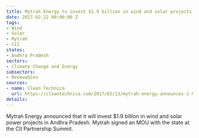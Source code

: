 ```yaml
---
title: Mytrah Energy to invest $1.9 billion in wind and solar projects in Andhra
date: 2017-02-22 00:00:00 Z
tags:
- Wind
- Solar
- Mytrah
- CII
states:
- Andhra Pradesh
sectors:
- Climate Change and Energy
subsectors:
- Renewables
sources:
- name: Clean Technica
  url: https://cleantechnica.com/2017/02/13/mytrah-energy-announces-1-9-billion-solar-wind-energy-investment-india/
details: 
---
```


Mytrah Energy announced that it will invest $1.9 billion in wind and solar power projects in Andhra Pradesh. Mytrah signed an MOU with the state at the CII Partnership Summit.
